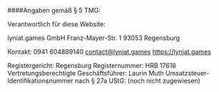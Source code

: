 ####Angaben gemäß § 5 TMG:

Verantwortlich für diese Website:

lyniat.games GmbH
Franz-Mayer-Str. 1
93053 Regensburg

Kontakt:
0941 604889140
contact@lyniat.games
https://lyniat.games

Registergericht: Regensburg
Registernummer: HRB 17618
Vertretungsberechtigte Geschäftsführer: Laurin Muth
Umsatzsteuer-Identifikationsnummer nach § 27a UStG: (noch nicht zugewiesen)
